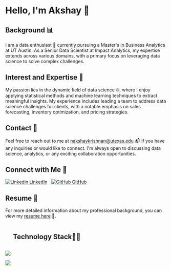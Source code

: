 # Hello, I'm Akshay 👋

## Background 📊

I am a data enthusiast 🚀 currently pursuing a Master's in Business Analytics at UT Austin. As a Senior Data Scientist at Impact Analytics, my expertise extends across various domains, with a primary focus on leveraging data science to solve complex challenges.

## Interest and Expertise 🧠

My passion lies in the dynamic field of data science 🌐, where I enjoy applying statistical methods and machine learning techniques to extract meaningful insights. My experience includes leading a team to address data science challenges for clients, with a notable emphasis on sales forecasting, inventory optimization, and pricing strategies.

## Contact 📧

Feel free to reach out to me at nakshaykrishnan@utexas.edu 📬 if you have any inquiries or would like to connect. I'm always open to discussing data science, analytics, or any exciting collaboration opportunities.

## Connect with Me 🤝

[![Linkedin](https://i.stack.imgur.com/gVE0j.png) LinkedIn](https://www.linkedin.com/in/akshay-navaneetha-krishnan/)
&nbsp;
[![GitHub](https://i.stack.imgur.com/tskMh.png) GitHub](https://github.com/akshayut1998)

## Resume 📄

For more detailed information about my professional background, you can view my [resume here](https://github.com/akshayut1998/Github-Intro/blob/main/Akshay_Resume.pdf) 📎.

<!--h1 without bottom border-->
<div id="user-content-toc">
  <ul align="left">
    <summary><h2 style="display: inline-block">Technology Stack👩‍💻</h2></summary>
  </ul>
</div>
<!--tech stack icons-->
<p align="left">
  <a href="https://skillicons.dev">
    <img src="https://skillicons.dev/icons?i=r,mysql,py,pytorch,tensorflow,github,postgres,gcp,git,mongodb,selenium,vscode &perline=14" />
  </a>
</p>


<!--horizontal divider(gradiant)-->
<img src="https://user-images.githubusercontent.com/73097560/115834477-dbab4500-a447-11eb-908a-139a6edaec5c.gif">
